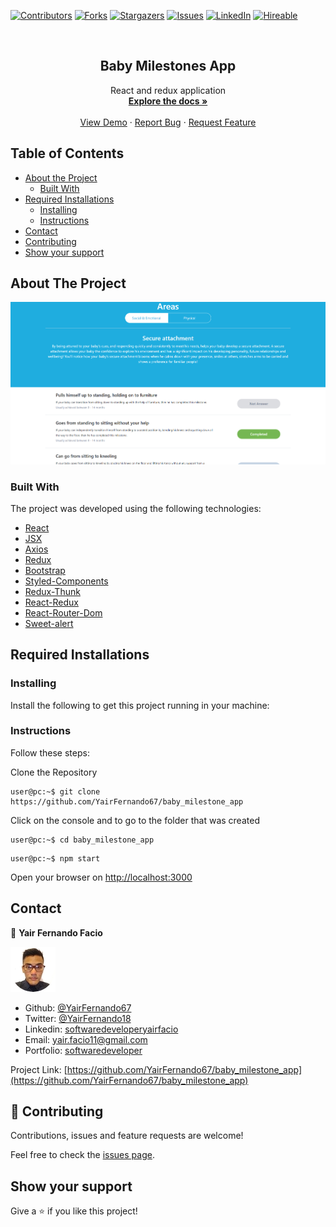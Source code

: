 [![Contributors][contributors-shield]][contributors-url]
[![Forks][forks-shield]][forks-url]
[![Stargazers][stars-shield]][stars-url]
[![Issues][issues-shield]][issues-url]
[![LinkedIn][linkedin-shield2]][linkedin-url2]
[![Hireable][hireable]][hireable-url]

<!-- PROJECT LOGO -->
<br />
<p align="center">
 <h2 align="center"> Baby Milestones App </h2>

  <p align="center">
    React and redux application
    <br />
    <a href="https://github.com/YairFernando67/baby_milestone_app"><strong>Explore the docs »</strong></a>
    <br />
    <br />
    <a href="https://github.com/YairFernando67/baby_milestone_app">View Demo</a>
    ·
    <a href="https://github.com/YairFernando67/baby_milestone_app/issues">Report Bug</a>
    ·
    <a href="https://github.com/YairFernando67/baby_milestone_app/issues">Request Feature</a>
  </p>

</p>

## Table of Contents
* [About the Project](#about-the-project)
  * [Built With](#built-with)
* [Required Installations](#Required-Installations)
  * [Installing](#Installing)
  * [Instructions](#Instructions)
* [Contact](#contact)
* [Contributing](#Contributing)
* [Show your support](#Show-your-support)

## About The Project

![Screenshot Image](public/logoRepo.PNG) 

### Built With
The project was developed using the following technologies:
- [React](https://es.reactjs.org/)
- [JSX](https://reactjs.org/docs/introducing-jsx.html)
- [Axios](https://github.com/axios/axios)
- [Redux](https://github.com/reduxjs/redux)
- [Bootstrap](https://getbootstrap.com/docs/4.3/getting-started/introduction/)
- [Styled-Components](https://www.styled-components.com/)
- [Redux-Thunk](https://github.com/reduxjs/redux-thunk)
- [React-Redux](https://github.com/reduxjs/react-redux)
- [React-Router-Dom](https://github.com/ReactTraining/react-router/tree/master/packages/react-router-dom)
- [Sweet-alert](https://sweetalert2.github.io/)

## Required Installations

### Installing

<p>Install the following to get this project running in your machine:</p>

### Instructions

<p>Follow these steps:</p>

Clone the Repository

```Shell
user@pc:~$ git clone https://github.com/YairFernando67/baby_milestone_app
```

Click on the console and to go to the folder that was created

```Shell
user@pc:~$ cd baby_milestone_app
```

```
user@pc:~$ npm start
```

Open your browser on [http://localhost:3000](http://localhost:3000)

## Contact

👤 **Yair Fernando Facio**

<a href="https://yairfernando67.github.io/Portfolio/" target="_blank">
    
  ![Screenshot Image](public/logo.jpg) 

</a>

- Github: [@YairFernando67](https://github.com/YairFernando67)
- Twitter: [@YairFernando18](https://twitter.com/YairFernando18)
- Linkedin: [softwaredeveloperyairfacio](https://www.linkedin.com/in/softwaredeveloperyairfacio/)
- Email: [yair.facio11@gmail.com](https://mail.google.com/mail/?view=cm&fs=1&tf=1&to=yair.facio11@gmail.com)
- Portfolio: [softwaredeveloper](https://yairfernando67.github.io/Portfolio/)

<p align="center">

  Project Link: [https://github.com/YairFernando67/baby_milestone_app](https://github.com/YairFernando67/baby_milestone_app)

</p>

## 🤝 Contributing

Contributions, issues and feature requests are welcome!

Feel free to check the [issues page](https://github.com/YairFernando67/baby_milestone_app/issues).

## Show your support

Give a ⭐️ if you like this project!

<!-- MARKDOWN LINKS & IMAGES -->
[contributors-shield]: https://img.shields.io/github/contributors/YairFernando67/baby_milestone_app.svg?style=flat-square
[contributors-url]: https://github.com/YairFernando67/baby_milestone_app/graphs/contributors
[forks-shield]: https://img.shields.io/github/forks/YairFernando67/baby_milestone_app.svg?style=flat-square
[forks-url]: https://github.com/YairFernando67/baby_milestone_app/network/members
[stars-shield]: https://img.shields.io/github/stars/YairFernando67/baby_milestone_app.svg?style=flat-square
[stars-url]: https://github.com/YairFernando67/baby_milestone_app/stargazers
[issues-shield]: https://img.shields.io/github/issues/YairFernando67/baby_milestone_app.svg?style=flat-square
[issues-url]: https://github.com/YairFernando67/baby_milestone_app/issues
[license-shield]: https://img.shields.io/github/license/YairFernando67/baby_milestone_app.svg?style=flat-square
[license-url]: https://github.com/YairFernando67/baby_milestone_app/blob/master/LICENSE.txt
[linkedin-shield2]: https://img.shields.io/badge/-LinkedIn-black.svg?style=flat-square&logo=linkedin&colorB=555
[linkedin-url2]: https://www.linkedin.com/in/softwaredeveloperyairfacio/
[hireable]: https://cdn.rawgit.com/hiendv/hireable/master/styles/flat/yes.svg
[hireable-url]: https://www.linkedin.com/in/softwaredeveloperyairfacio/